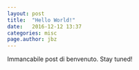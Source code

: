 ```yaml
---
layout: post
title:  "Hello World!"
date:   2016-12-12 13:37
categories: misc
page.author: jbz
---
```


Immancabile post di benvenuto. Stay tuned!